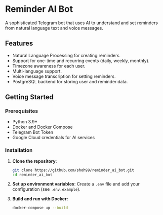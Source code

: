 # Reminder AI Bot

A sophisticated Telegram bot that uses AI to understand and set reminders from natural language text and voice messages.

## Features

- Natural Language Processing for creating reminders.
- Support for one-time and recurring events (daily, weekly, monthly).
- Timezone awareness for each user.
- Multi-language support.
- Voice message transcription for setting reminders.
- PostgreSQL backend for storing user and reminder data.

## Getting Started

### Prerequisites

- Python 3.9+
- Docker and Docker Compose
- Telegram Bot Token
- Google Cloud credentials for AI services

### Installation

1. **Clone the repository:**
   ```sh
   git clone https://github.com/shoh99/reminder_ai_bot.git
   cd reminder_ai_bot
   ```

2. **Set up environment variables:**
   Create a `.env` file and add your configuration (see `.env.example`).

3. **Build and run with Docker:**
   ```sh
   docker-compose up --build
   ```